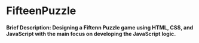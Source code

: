 # FifteenPuzzle
#### Brief Description: Designing a Fiftenn Puzzle game using HTML, CSS, and JavaScript with the main focus on developing the JavaScript logic. 
